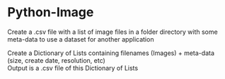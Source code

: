 # Python-Image
Create a .csv file with a list of image files in a folder directory with some meta-data to use a dataset for another application

Create a Dictionary of Lists containing filenames (Images) + meta-data (size, create date, resolution, etc)
<br>
Output is a .csv file of this Dictionary of Lists

